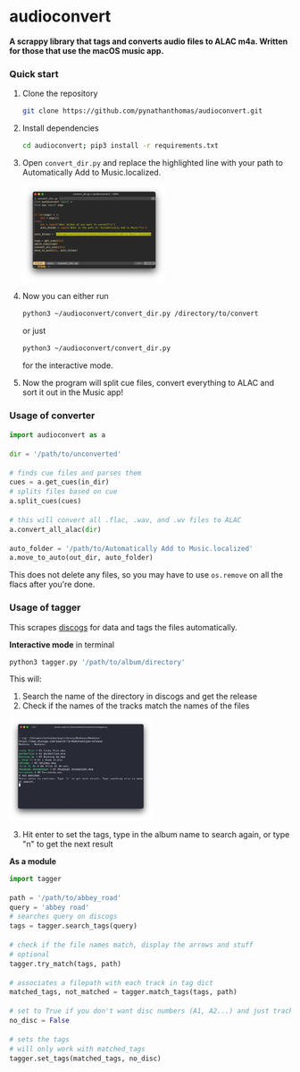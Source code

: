 # audioconvert

**A scrappy library that tags and converts audio files to ALAC m4a. Written for those that use the macOS music app.**

### Quick start

1. Clone the repository

   ```bash
   git clone https://github.com/pynathanthomas/audioconvert.git
   ```

2. Install dependencies

   ```bash
   cd audioconvert; pip3 install -r requirements.txt
   ```

3. Open `convert_dir.py` and replace the highlighted line with your path to Automatically Add to Music.localized.

   <img src="demo/demo3.png" style="zoom:25%;" />

4. Now you can either run

   ```bash
   python3 ~/audioconvert/convert_dir.py /directory/to/convert
   ```

   or just

   ```bash
   python3 ~/audioconvert/convert_dir.py
   ```

   for the interactive mode.

5. Now the program will split cue files, convert everything to ALAC and sort it out in the Music app!

### Usage of converter

```python
import audioconvert as a

dir = '/path/to/unconverted'

# finds cue files and parses them
cues = a.get_cues(in_dir)
# splits files based on cue
a.split_cues(cues)

# this will convert all .flac, .wav, and .wv files to ALAC
a.convert_all_alac(dir)

auto_folder = '/path/to/Automatically Add to Music.localized'
a.move_to_auto(out_dir, auto_folder)
```

This does not delete any files, so you may have to use `os.remove` on all the flacs after you're done.

### Usage of tagger

This scrapes [discogs](https://www.discogs.com/) for data and tags the files automatically.

**Interactive mode** in terminal

```bash
python3 tagger.py '/path/to/album/directory'
```

This will:

1. Search the name of the directory in discogs and get the release
2. Check if the names of the tracks match the names of the files

<img src="demo/demo1.png" style="zoom: 25%;" />

3. Hit enter to set the tags, type in the album name to search again, or type "n" to get the next result

**As a module**

```python
import tagger

path = '/path/to/abbey_road'
query = 'abbey road'
# searches query on discogs
tags = tagger.search_tags(query)

# check if the file names match, display the arrows and stuff
# optional
tagger.try_match(tags, path)

# associates a filepath with each track in tag dict
matched_tags, not_matched = tagger.match_tags(tags, path)

# set to True if you don't want disc numbers (A1, A2...) and just track numbers (1, 2...)
no_disc = False

# sets the tags
# will only work with matched_tags
tagger.set_tags(matched_tags, no_disc)
```
